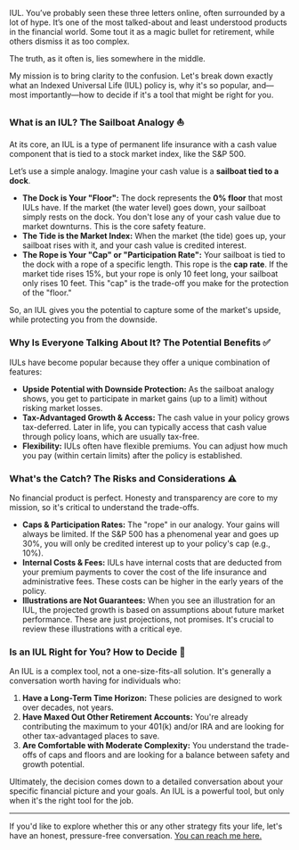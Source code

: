 IUL. You’ve probably seen these three letters online, often surrounded by a lot of hype. It’s one of the most talked-about and least understood products in the financial world. Some tout it as a magic bullet for retirement, while others dismiss it as too complex.

The truth, as it often is, lies somewhere in the middle.

My mission is to bring clarity to the confusion. Let's break down exactly what an Indexed Universal Life (IUL) policy is, why it's so popular, and—most importantly—how to decide if it's a tool that might be right for you.

### What is an IUL? The Sailboat Analogy ⛵

At its core, an IUL is a type of permanent life insurance with a cash value component that is tied to a stock market index, like the S&P 500.

Let’s use a simple analogy. Imagine your cash value is a **sailboat tied to a dock**.

* **The Dock is Your "Floor":** The dock represents the **0% floor** that most IULs have. If the market (the water level) goes down, your sailboat simply rests on the dock. You don't lose any of your cash value due to market downturns. This is the core safety feature.
* **The Tide is the Market Index:** When the market (the tide) goes up, your sailboat rises with it, and your cash value is credited interest.
* **The Rope is Your "Cap" or "Participation Rate":** Your sailboat is tied to the dock with a rope of a specific length. This rope is the **cap rate**. If the market tide rises 15%, but your rope is only 10 feet long, your sailboat only rises 10 feet. This "cap" is the trade-off you make for the protection of the "floor."

So, an IUL gives you the potential to capture some of the market's upside, while protecting you from the downside.

### Why Is Everyone Talking About It? The Potential Benefits ✅

IULs have become popular because they offer a unique combination of features:

* **Upside Potential with Downside Protection:** As the sailboat analogy shows, you get to participate in market gains (up to a limit) without risking market losses.
* **Tax-Advantaged Growth & Access:** The cash value in your policy grows tax-deferred. Later in life, you can typically access that cash value through policy loans, which are usually tax-free.
* **Flexibility:** IULs often have flexible premiums. You can adjust how much you pay (within certain limits) after the policy is established.

### What's the Catch? The Risks and Considerations ⚠️

No financial product is perfect. Honesty and transparency are core to my mission, so it's critical to understand the trade-offs.

* **Caps & Participation Rates:** The "rope" in our analogy. Your gains will always be limited. If the S&P 500 has a phenomenal year and goes up 30%, you will only be credited interest up to your policy's cap (e.g., 10%).
* **Internal Costs & Fees:** IULs have internal costs that are deducted from your premium payments to cover the cost of the life insurance and administrative fees. These costs can be higher in the early years of the policy.
* **Illustrations are Not Guarantees:** When you see an illustration for an IUL, the projected growth is based on assumptions about future market performance. These are just projections, not promises. It's crucial to review these illustrations with a critical eye.

### Is an IUL Right for You? How to Decide 🤔

An IUL is a complex tool, not a one-size-fits-all solution. It's generally a conversation worth having for individuals who:

1.  **Have a Long-Term Time Horizon:** These policies are designed to work over decades, not years.
2.  **Have Maxed Out Other Retirement Accounts:** You're already contributing the maximum to your 401(k) and/or IRA and are looking for other tax-advantaged places to save.
3.  **Are Comfortable with Moderate Complexity:** You understand the trade-offs of caps and floors and are looking for a balance between safety and growth potential.

Ultimately, the decision comes down to a detailed conversation about your specific financial picture and your goals. An IUL is a powerful tool, but only when it's the right tool for the job.

---
If you'd like to explore whether this or any other strategy fits your life, let's have an honest, pressure-free conversation. [You can reach me here.](/#contact)